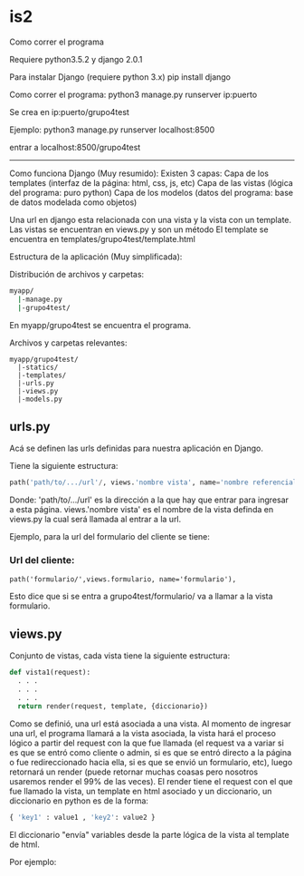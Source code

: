 # is2

Como correr el programa

Requiere python3.5.2 y django 2.0.1

Para instalar Django (requiere python 3.x)
pip install django

Como correr el programa:
python3 manage.py runserver ip:puerto

Se crea en ip:puerto/grupo4test

Ejemplo: 
python3 manage.py runserver localhost:8500

entrar a
localhost:8500/grupo4test

*********************

Como funciona Django (Muy resumido):
Existen 3 capas:
Capa de los templates (interfaz de la página: html, css, js, etc)
Capa de las vistas (lógica del programa: puro python)
Capa de los modelos (datos del programa: base de datos modelada como objetos)

Una url en django esta relacionada con una vista y la vista con un template.
Las vistas se encuentran en views.py y son un método
El template se encuentra en templates/grupo4test/template.html

Estructura de la aplicación (Muy simplificada):

Distribución de archivos y carpetas:

``` bash
myapp/
  |-manage.py
  |-grupo4test/
```
 
En myapp/grupo4test se encuentra el programa.

Archivos y carpetas relevantes:
```
myapp/grupo4test/
  |-statics/ 
  |-templates/
  |-urls.py  
  |-views.py  
  |-models.py
```
 
## urls.py
Acá se definen las urls definidas para nuestra aplicación en Django.

Tiene la siguiente estructura:
``` python
path('path/to/.../url'/, views.'nombre vista', name='nombre referencial'),
```
Donde:
'path/to/.../url' es la dirección a la que hay que entrar para ingresar a esta página.
views.'nombre vista' es el nombre de la vista definda en views.py la cual será llamada al entrar a la url.

Ejemplo, para la url del formulario del cliente se tiene:

### Url del cliente:
    path('formulario/',views.formulario, name='formulario'),

Esto dice que si se entra a grupo4test/formulario/ va a llamar a la vista formulario.

## views.py
Conjunto de vistas, cada vista tiene la siguiente estructura:

``` python
def vista1(request):
  . . .
  . . .
  . . .
  return render(request, template, {diccionario})
```

Como se definió, una url está asociada a una vista. Al momento de ingresar una url, 
el programa llamará a la vista asociada, la vista hará el proceso lógico a partir del request con la que fue llamada (el request va a variar si es que se entró como cliente o admin, si es que se entró directo a la página o fue redireccionado hacia ella, si es que se envió un formulario, etc), luego retornará un render (puede retornar muchas coasas pero nosotros usaremos render el 99% de las veces). El render tiene el request con el que fue llamado la vista, un template en html asociado y un diccionario, un diccionario en python es de la forma: 
```python
{ 'key1' : value1 , 'key2': value2 }
```
El diccionario "envía" variables desde la parte lógica de la vista al template de html.

Por ejemplo:










  
  




